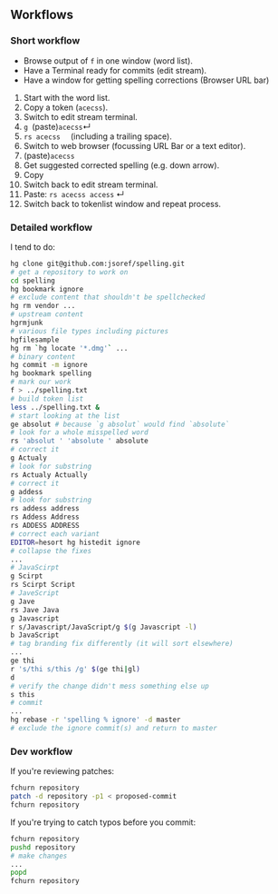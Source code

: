 ## Workflows

### Short workflow

* Browse output of `f` in one window (word list).
* Have a Terminal ready for commits (edit stream).
*  Have a window for getting spelling corrections (Browser URL bar)

1. Start with the word list.
1. Copy a token (`acecss`).
1. Switch to edit stream terminal.
1. `g `(paste)`acecss`↵
1. `rs acecss  ` (including a trailing space).
1. Switch to web browser (focussing URL Bar or a text editor).
1. (paste)`acecss`
1. Get suggested corrected spelling (e.g. down arrow).
1. Copy
1. Switch back to edit stream terminal.
1. Paste:
  `rs acecss access` ↵
1. Switch back to tokenlist window and repeat process.

### Detailed workflow

I tend to do:

```sh
hg clone git@github.com:jsoref/spelling.git
# get a repository to work on
cd spelling
hg bookmark ignore
# exclude content that shouldn't be spellchecked
hg rm vendor ...
# upstream content
hgrmjunk
# various file types including pictures
hgfilesample
hg rm `hg locate '*.dmg'` ...
# binary content
hg commit -m ignore
hg bookmark spelling
# mark our work
f > ../spelling.txt
# build token list
less ../spelling.txt &
# start looking at the list
ge absolut # because `g absolut` would find `absolute`
# look for a whole misspelled word
rs 'absolut ' 'absolute ' absolute
# correct it
g Actualy
# look for substring
rs Actualy Actually
# correct it
g addess
# look for substring
rs addess address
rs Addess Address
rs ADDESS ADDRESS
# correct each variant
EDITOR=hesort hg histedit ignore
# collapse the fixes
...
# JavaScirpt
g Scirpt
rs Scirpt Script
# JaveScript
g Jave
rs Jave Java
g Javascript
r s/Javascript/JavaScript/g $(g Javascript -l)
b JavaScript
# tag branding fix differently (it will sort elsewhere)
...
ge thi
r 's/thi s/this /g' $(ge thi|gl)
d
# verify the change didn't mess something else up
s this
# commit
...
hg rebase -r 'spelling % ignore' -d master
# exclude the ignore commit(s) and return to master
```

### Dev workflow
If you're reviewing patches:

```sh
fchurn repository
patch -d repository -p1 < proposed-commit
fchurn repository
```

If you're trying to catch typos before you commit:

```sh
fchurn repository
pushd repository
# make changes
...
popd
fchurn repository
```
